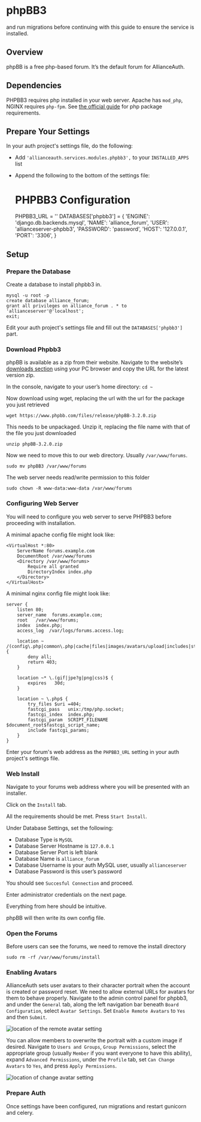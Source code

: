 # phpBB3

 and run migrations before continuing with this guide to ensure the service is installed.

## Overview
phpBB is a free php-based forum. It’s the default forum for AllianceAuth.

## Dependencies
PHPBB3 requires php installed in your web server. Apache has `mod_php`, NGINX requires `php-fpm`. See [the official guide](https://www.phpbb.com/community/docs/INSTALL.html) for php package requirements.

## Prepare Your Settings
In your auth project's settings file, do the following:
 - Add `'allianceauth.services.modules.phpbb3',` to your `INSTALLED_APPS` list
 - Append the following to the bottom of the settings file:


    # PHPBB3 Configuration
    PHPBB3_URL = ''
    DATABASES['phpbb3'] = {
        'ENGINE': 'django.db.backends.mysql',
        'NAME': 'alliance_forum',
        'USER': 'allianceserver-phpbb3',
        'PASSWORD': 'password',
        'HOST': '127.0.0.1',
        'PORT': '3306',
    }

## Setup
### Prepare the Database
Create a database to install phpbb3 in.

    mysql -u root -p
    create database alliance_forum;
    grant all privileges on alliance_forum . * to 'allianceserver'@'localhost';
    exit;

Edit your auth project's settings file and fill out the `DATABASES['phpbb3']` part.

### Download Phpbb3
phpBB is available as a zip from their website. Navigate to the website’s [downloads section](https://www.phpbb.com/downloads/) using your PC browser and copy the URL for the latest version zip.

In the console, navigate to your user’s home directory: `cd ~`

Now download using wget, replacing the url with the url for the package you just retrieved

    wget https://www.phpbb.com/files/release/phpBB-3.2.0.zip

This needs to be unpackaged. Unzip it, replacing the file name with that of the file you just downloaded

    unzip phpBB-3.2.0.zip

Now we need to move this to our web directory. Usually `/var/www/forums`.

    sudo mv phpBB3 /var/www/forums

The web server needs read/write permission to this folder

    sudo chown -R www-data:www-data /var/www/forums

### Configuring Web Server
You will need to configure you web server to serve PHPBB3 before proceeding with installation.

A minimal apache config file might look like:

    <VirtualHost *:80>
        ServerName forums.example.com
        DocumentRoot /var/www/forums
        <Directory /var/www/forums>
            Require all granted
            DirectoryIndex index.php
        </Directory>
    </VirtualHost>

A minimal nginx config file might look like:

    server {
        listen 80;
        server_name  forums.example.com;
        root   /var/www/forums;
        index  index.php;
        access_log  /var/logs/forums.access.log;
    
        location ~ /(config\.php|common\.php|cache|files|images/avatars/upload|includes|store) {
            deny all;
            return 403;
        }
    
        location ~* \.(gif|jpe?g|png|css)$ {
            expires   30d;
        }
    
        location ~ \.php$ {
            try_files $uri =404;
            fastcgi_pass   unix:/tmp/php.socket;
            fastcgi_index  index.php;
            fastcgi_param  SCRIPT_FILENAME  $document_root$fastcgi_script_name;
            include fastcgi_params;
        }
    }

Enter your forum's web address as the `PHPBB3_URL` setting in your auth project's settings file. 

### Web Install
Navigate to your forums web address where you will be presented with an installer.

Click on the `Install` tab.

All the requirements should be met. Press `Start Install`.

Under Database Settings, set the following:
 - Database Type is `MySQL`
 - Database Server Hostname is `127.0.0.1`
 - Database Server Port is left blank
 - Database Name is `alliance_forum`
 - Database Username is your auth MySQL user, usually `allianceserver`
 - Database Password is this user’s password

You should see `Succesful Connection` and proceed.

Enter administrator credentials on the next page.

Everything from here should be intuitive.

phpBB will then write its own config file.

### Open the Forums
Before users can see the forums, we need to remove the install directory

    sudo rm -rf /var/www/forums/install

### Enabling Avatars
AllianceAuth sets user avatars to their character portrait when the account is created or password reset. We need to allow external URLs for avatars for them to behave properly. Navigate to the admin control panel for phpbb3, and under the `General` tab, along the left navigation bar beneath `Board Configuration`, select `Avatar Settings`. Set `Enable Remote Avatars` to `Yes` and then `Submit`.

![location of the remote avatar setting](/_static/images/installation/services/phpbb3/avatar_settings.png)

You can allow members to overwrite the portrait with a custom image if desired. Navigate to `Users and Groups`, `Group Permissions`, select the appropriate group (usually `Member` if you want everyone to have this ability), expand `Advanced Permissions`, under the `Profile` tab, set `Can Change Avatars` to `Yes`, and press `Apply Permissions`.

![location of change avatar setting](/_static/images/installation/services/phpbb3/avatar_permissions.png)

### Prepare Auth
Once settings have been configured, run migrations and restart gunicorn and celery.
